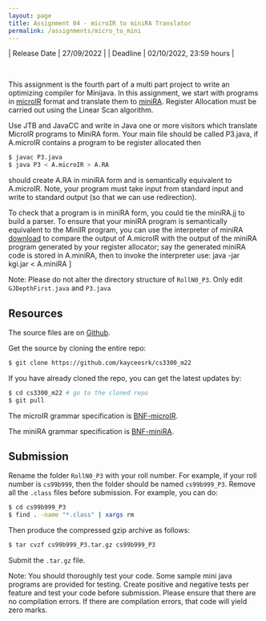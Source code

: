 ```yaml
---
layout: page
title: Assignment 04 - microIR to miniRA Translator
permalink: /assignments/micro_to_mini
---
```


| Release Date | 27/09/2022 |
| Deadline     | 02/10/2022, 23:59 hours |

<br/>

This assignment is the fourth part of a multi part project to 
write an optimizing compiler for Minijava. In this assignment, 
we start with programs in 
[microIR](https://github.com/kayceesrk/cs3300_m22/tree/main/assets) 
format and translate them to 
[miniRA](https://github.com/kayceesrk/cs3300_m22/tree/main/assets). 
Register Allocation must be carried out using the Linear Scan algorithm. 

Use JTB and JavaCC and write in Java one or more visitors which 
translate MicroIR programs to MiniRA form. 
Your main file should be called P3.java, 
if A.microIR contains a program to be register allocated then

```bash
$ javac P3.java
$ java P3 < A.microIR > A.RA
```

should create A.RA in miniRA form and is semantically equivalent to A.microIR. 
Note, your program must take input from standard input 
and write to standard output (so that we can use redirection).

To check that a program is in miniRA form, you could tie the miniRA.jj to build a parser. 
To ensure that your miniRA program is semantically equivalent to the MiniIR program, 
you can use the interpreter of miniRA [download](https://drive.google.com/file/d/1RJaJ66yK5God_6n69rpNNiJOPCLh4YQb/view)
to compare the output of A.microIR with the output of the 
miniRA program generated by your register allocator; 
say the generated miniRA code is stored in A.miniRA, 
then to invoke the interpreter use: java -jar kgi.jar < A.miniRA ]


Note: Please do not alter the directory structure of `RollN0_P3`. 
Only edit `GJDepthFirst.java` and `P3.java`
## Resources

The source files are on
[Github](https://github.com/kayceesrk/cs3300_m22/tree/main/assignments/04_micro_to_miniRA).

Get the source by cloning the entire repo:

```bash
$ git clone https://github.com/kayceesrk/cs3300_m22
```

If you have already cloned the repo, you can get the latest updates by:

```bash
$ cd cs3300_m22 # go to the cloned repo
$ git pull
```

The microIR grammar specification is 
[BNF-microIR](https://github.com/kayceesrk/cs3300_m22/tree/main/assets).

The miniRA grammar specification is 
[BNF-miniRA](https://github.com/kayceesrk/cs3300_m22/tree/main/assets).


## Submission

Rename the folder `RollN0_P3` with your roll number. For example, if your roll
number is `cs99b999`, then the folder should be named `cs99b999_P3`. Remove all
the `.class` files before submission. For example, you can do:

```bash
$ cd cs99b999_P3
$ find . -name "*.class" | xargs rm
```

Then produce the compressed gzip archive as follows:

```bash
$ tar cvzf cs99b999_P3.tar.gz cs99b999_P3
```

Submit the `.tar.gz` file. 

Note: You should thoroughly test your code. Some sample mini java programs are provided for testing. Create positive and negative tests per feature and test your code before submission. Please ensure that there are no compilation errors. If there are compilation errors, that code will yield zero marks.
